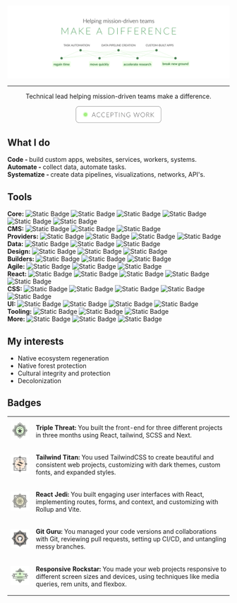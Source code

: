 <div align="center">
    <img alt="pixel-perfct styling, react and tailwind" src="https://github.com/mesopapaya/mesopapaya/blob/main/public/github-cover.png">
  <hr/>
  <p>Technical lead helping mission-driven teams make a difference.</p>
  <img alt="pixel-perfct styling, react and tailwind" src="https://github.com/mesopapaya/mesopapaya/blob/main/public/github-button.png" width="194px">
    
  
  </br>
</div>

<h2>What I do</h2>
  <b>Code - </b> build custom apps, websites, services, workers, systems.</br>
  <b>Automate - </b> collect data, automate tasks.</br>
  <b>Systematize - </b> create data pipelines, visualizations, networks, API's.</br>

<h2>Tools</h2>

<div><b>Core: </b> 
  <img alt="Static Badge" src="https://img.shields.io/badge/Javascript-%23F7DF1E?logo=javascript&logoColor=white">
  <img alt="Static Badge" src="https://img.shields.io/badge/HTML-%23E34F26?logo=html5&logoColor=white">
  <img alt="Static Badge" src="https://img.shields.io/badge/CSS-%231572B6?logo=css3&logoColor=white">
  <img alt="Static Badge" src="https://img.shields.io/badge/Node-%23339933?logo=node.js&logoColor=white">
  <img alt="Static Badge" src="https://img.shields.io/badge/Express-%2319212a?logo=express&logoColor=white">
  <img alt="Static Badge" src="https://img.shields.io/badge/React-%230A7EA3?logo=react&logoColor=white">
</div>
<div><b>CMS: </b>
  <img alt="Static Badge" src="https://img.shields.io/badge/Strapi-%234945FF?logo=strapi&logoColor=white">
  <img alt="Static Badge" src="https://img.shields.io/badge/Contentful-%232478CC?logo=contentful&logoColor=white">
  <img alt="Static Badge" src="https://img.shields.io/badge/Builder.io-%23AC7EF4?logo=builder&logoColor=white">
</div>
<div><b>Providers: </b>
  <img alt="Static Badge" src="https://img.shields.io/badge/Railway-%2319212a?logo=railway&logoColor=white">
  <img alt="Static Badge" src="https://img.shields.io/badge/Vultr-%23007BFC?logo=vultr&logoColor=white">
  <img alt="Static Badge" src="https://img.shields.io/badge/Cloudflare%20pages-%23F38020?logo=cloudflare&logoColor=white">
  <img alt="Static Badge" src="https://img.shields.io/badge/Github%20pages-%2319212a?logo=github&logoColor=white">
</div>
<div><b>Data: </b>
  <img alt="Static Badge" src="https://img.shields.io/badge/MongoDB-%2347A248?logo=mongodb&logoColor=white">
  <img alt="Static Badge" src="https://img.shields.io/badge/SQLite-%23003B57?logo=sqlite&logoColor=white">
  <img alt="Static Badge" src="https://img.shields.io/badge/Sequelize-%2352B0E7?logo=sequelize&logoColor=white">
</div>
<div><b>Design: </b>
  <img alt="Static Badge" src="https://img.shields.io/badge/Figma-%2319212a?logo=figma&logoColor=white">
  <img alt="Static Badge" src="https://img.shields.io/badge/Adobe%20Suite-%23c83737?logo=adobe&logoColor=white">
  <img alt="Static Badge" src="https://img.shields.io/badge/Affinity%20Suite-%2319212a?logo=affinity&logoColor=white">
</div>
<div><b>Builders: </b>
  <img alt="Static Badge" src="https://img.shields.io/badge/Webflow-%23146EF5?logo=webflow&logoColor=white">
  <img alt="Static Badge" src="https://img.shields.io/badge/Squarespace-%2319212a?logo=squarespace&logoColor=white">
  <img alt="Static Badge" src="https://img.shields.io/badge/Divi-%23F92C8B?logo=wordpress&logoColor=white">
</div>
<div><b>Agile: </b>
  <img alt="Static Badge" src="https://img.shields.io/badge/Jira-%230052CC?logo=jira&logoColor=white">
  <img alt="Static Badge" src="https://img.shields.io/badge/Notion-%2319212a?logo=notion&logoColor=white">
  <img alt="Static Badge" src="https://img.shields.io/badge/Trello-%230052CC?logo=trello&logoColor=white">
</div>
<div><b>React: </b> 
  <img alt="Static Badge" src="https://img.shields.io/badge/React%20router-%23CA4245?logo=react-router&logoColor=white">
  <img alt="Static Badge" src="https://img.shields.io/badge/Formik-%232463EB?logo=react&logoColor=white">
  <img alt="Static Badge" src="https://img.shields.io/badge/TanStack%20table-%23f44e53?logo=react-table&logoColor=white">
  <img alt="Static Badge" src="https://img.shields.io/badge/Redux-%23764ABC?logo=redux&logoColor=white"> 
  <img alt="Static Badge" src="https://img.shields.io/badge/Recoil-%233578E5?logo=recoil&logoColor=white">
</div>
<div><b>CSS: </b> 
  <img alt="Static Badge" src="https://img.shields.io/badge/PostCSS-%23DD3A0B?logo=postcss">
  <img alt="Static Badge" src="https://img.shields.io/badge/TailwindCSS-%2300a7f5?logo=tailwindcss&logoColor=white">
  <img alt="Static Badge" src="https://img.shields.io/badge/SCSS-%23CC6699?logo=sass&logoColor=white">
  <img alt="Static Badge" src="https://img.shields.io/badge/BEM-%2319212a?logo=bem&logoColor=white">
  <img alt="Static Badge" src="https://img.shields.io/badge/Client_first-%2319212a?logo=webflow&logoColor=white">
</div>
<div><b>UI: </b>
  <img alt="Static Badge" src="https://img.shields.io/badge/Chakra_UI-%23319795?logo=chakraui&logoColor=white">
  <img alt="Static Badge" src="https://img.shields.io/badge/Mantine-%23339AF0?logo=mantine&logoColor=white">
  <img alt="Static Badge" src="https://img.shields.io/badge/Bootstrap-%237952B3?logo=bootstrap&logoColor=white">
  <img alt="Static Badge" src="https://img.shields.io/badge/Tailwind_components-%2300a7f5?logo=tailwindcss&logoColor=white">
</div>
<div><b>Tooling: </b>
  <img alt="Static Badge" src="https://img.shields.io/badge/Vite-%23646CFF?logo=vite&logoColor=white">
  <img alt="Static Badge" src="https://img.shields.io/badge/Prettier-%2319212a?logo=prettier&logoColor=white">
  <img alt="Static Badge" src="https://img.shields.io/badge/Parcel-%23F77171?logo=hackthebox&logoColor=white">
</div>
<div><b>More: </b>
  <img alt="Static Badge" src="https://img.shields.io/badge/Greensock-%235fb300?logo=greensock&logoColor=white">
  <img alt="Static Badge" src="https://img.shields.io/badge/Storybook-%23FF4785?logo=storybook&logoColor=white">
  <img alt="Static Badge" src="https://img.shields.io/badge/Leaflet-%23199900?logo=leaflet">
</div>

<h2>My interests</h2>
<ul>
  <li>Native ecosystem regeneration</li>
  <li>Native forest protection</li>
  <li>Cultural integrity and protection</li>
  <li>Decolonization</li>
</ul>

<h2>Badges</h2>
<table>
  <tr>
    <td><img width="124px" alt="achievement badge with three stars" src="https://github.com/mesopapaya/mesopapaya/blob/main/public/achievement_triple-threat.png"></td>  
    <td><p><b>Triple Threat:</b> You built the front-end for three different projects in three months using React, tailwind, SCSS and Next.</p></td>  
  </tr>
  <tr>
    <td><img width="124px" alt="tailwind logo achievement badge" src="https://github.com/mesopapaya/mesopapaya/blob/main/public/achievement_tailwind-titan.png"></td>  
    <td><p><b>Tailwind Titan:</b> You used TailwindCSS to create beautiful and consistent web projects, customizing with dark themes, custom fonts, and expanded styles. </p></td> 
  </tr>
  <tr>
    <td><img width="124px" alt="react logo achievement badge" src="https://github.com/mesopapaya/mesopapaya/blob/main/public/achievement_react-jedi.png"></td>
    <td><p><b>React Jedi:</b> You built engaging user interfaces with React, implementing routes, forms, and context, and customizing with Rollup and Vite.</p></td>
  </tr>
  <tr>
    <td><img width="124px" alt="github logo achievement badge" src="https://github.com/mesopapaya/mesopapaya/blob/main/public/achievement_git-guru.png"></td>
    <td><p><b>Git Guru:</b> You managed your code versions and collaborations with Git, reviewing pull requests, setting up CI/CD, and untangling messy branches.</p></td>
  </tr>
  <tr>
    <td><img width="124px" alt="responsive achievement badge" src="https://github.com/mesopapaya/mesopapaya/blob/main/public/achievement_responsive-rockstar.png"></td>
    <td><p><b>Responsive Rockstar:</b> You made your web projects responsive to different screen sizes and devices, using techniques like media queries, rem units, and flexbox.</p></td>
  </tr>
</table>
</br>
